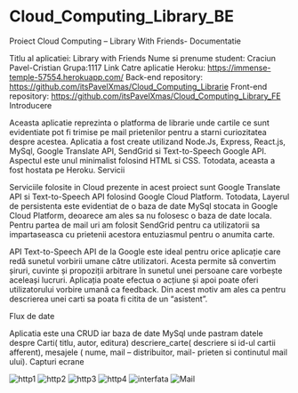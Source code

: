 # Cloud_Computing_Library_BE
Proiect Cloud Computing – Library With Friends- Documentatie

Titlu al aplicatiei: Library with Friends Nume si prenume student: Craciun Pavel-Cristian Grupa:1117 Link Catre aplicatie Heroku: https://immense-temple-57554.herokuapp.com/ Back-end repository: https://github.com/itsPavelXmas/Cloud_Computing_Librarie Front-end repository: https://github.com/itsPavelXmas/Cloud_Computing_Library_FE Introducere

Aceasta aplicatie reprezinta o platforma de librarie unde cartile ce sunt evidentiate pot fi trimise pe mail prietenilor pentru a starni curiozitatea despre acestea. Aplicatia a fost create utilizand Node.Js, Express, React.js, MySql, Google Translate API, SendGrid si Text-to-Speech Google API. Aspectul este unul minimalist folosind HTML si CSS. Totodata, aceasta a fost hostata pe Heroku. Servicii

Serviciile folosite in Cloud prezente in acest proiect sunt Google Translate API si Text-to-Speech API folosind Google Cloud Platform. Totodata, Layerul de persistenta este evidentiat de o baza de date MySql stocata in Google Cloud Platform, deoarece am ales sa nu folosesc o baza de date locala. Pentru partea de mail uri am folosit SendGrid pentru ca utilizatorii sa impartaseasca cu prietenii acestora entuziasmul pentru o anumita carte.

API Text-to-Speech API de la Google este ideal pentru orice aplicație care redă sunetul vorbirii umane către utilizatori. Acesta permite să convertim șiruri, cuvinte și propoziții arbitrare în sunetul unei persoane care vorbește aceleași lucruri. Aplicația poate efectua o acțiune și apoi poate oferi utilizatorului vorbire umană ca feedback. Din acest motiv am ales ca pentru descrierea unei carti sa poata fi citita de un “asistent”.

Flux de date

Aplicatia este una CRUD iar baza de date MySql unde pastram datele despre Carti( titlu, autor, editura) descriere_carte( descriere si id-ul cartii afferent), mesajele ( nume, mail – distribuitor, mail- prieten si continutul mail ului). Capturi ecrane

![http1](https://user-images.githubusercontent.com/72074376/168486428-8da3d124-528b-49f0-ad90-1a78028964a9.png)
![http2](https://user-images.githubusercontent.com/72074376/168486430-6675b99f-e6ee-444e-af9b-6c02ea480b12.png)
![http3](https://user-images.githubusercontent.com/72074376/168486431-5c4be3a8-d3ad-4ade-9e91-69b525fdb3da.png)
![http4](https://user-images.githubusercontent.com/72074376/168486432-21baf95b-4519-4f74-9bc3-e115dddd34d7.png)
![interfata](https://user-images.githubusercontent.com/72074376/168486433-5bacb4bc-8fcf-4e47-8481-3a7668e2974b.png)
![Mail](https://user-images.githubusercontent.com/72074376/168486434-96bc4cf7-7486-426a-931a-e7180beac834.png)

